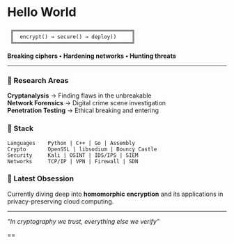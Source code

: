 # Hello World 

```ascii
 ╔══════════════════════════════════════╗
 ║  encrypt() → secure() → deploy()     ║
 ╚══════════════════════════════════════╝
```

**Breaking ciphers • Hardening networks • Hunting threats**

---

### 🔬 Research Areas
**Cryptanalysis** → Finding flaws in the unbreakable  
**Network Forensics** → Digital crime scene investigation  
**Penetration Testing** → Ethical breaking and entering  

### 🧰 Stack
```
Languages    Python | C++ | Go | Assembly
Crypto       OpenSSL | libsodium | Bouncy Castle
Security     Kali | OSINT | IDS/IPS | SIEM
Networks     TCP/IP | VPN | Firewall | SDN
```

### 💭 Latest Obsession
Currently diving deep into **homomorphic encryption** and its applications in privacy-preserving cloud computing.

---

*"In cryptography we trust, everything else we verify"*

==
